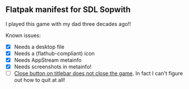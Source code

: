 Flatpak manifest for SDL Sopwith
--------------------------------

I played this game with my dad three decades ago!!

Known issues:

- [x] Needs a desktop file
- [x] Needs a (flathub-compliant) icon
- [x] Needs AppStream metainfo
- [x] Needs screenshots in metainfo!
- [ ] [Close button on titlebar does not close the game](https://github.com/fragglet/sdl-sopwith/issues/5). In fact I can't figure out how to quit at all!
